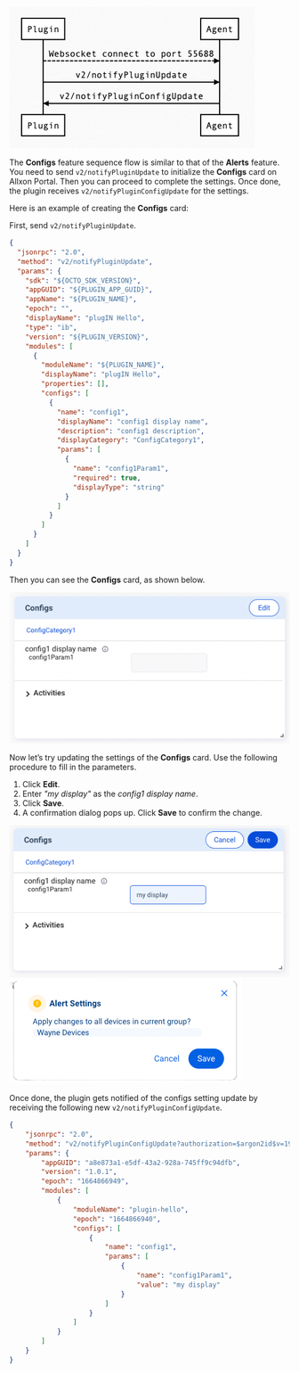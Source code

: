 ![config-sequence](../_img/config-sequence.png)

The **Configs** feature sequence flow is similar to that of the **Alerts** feature. You need to send `v2/notifyPluginUpdate` to initialize the **Configs** card on Allxon Portal. Then you can proceed to complete the settings. Once done, the plugin receives `v2/notifyPluginConfigUpdate` for the settings.

Here is an example of creating the **Configs** card:

First, send `v2/notifyPluginUpdate`.

```json {17-31}
{
  "jsonrpc": "2.0",
  "method": "v2/notifyPluginUpdate",
  "params": {
    "sdk": "${OCTO_SDK_VERSION}",
    "appGUID": "${PLUGIN_APP_GUID}",
    "appName": "${PLUGIN_NAME}",
    "epoch": "",
    "displayName": "plugIN Hello",
    "type": "ib",
    "version": "${PLUGIN_VERSION}",
    "modules": [
      {
        "moduleName": "${PLUGIN_NAME}",
        "displayName": "plugIN Hello",
        "properties": [],
        "configs": [
          {
            "name": "config1",
            "displayName": "config1 display name",
            "description": "config1 description",
            "displayCategory": "ConfigCategory1",
            "params": [
              {
                "name": "config1Param1",
                "required": true,
                "displayType": "string"
              }
            ]
          }
        ]
      }
    ]
  }
}
```

Then you can see the **Configs** card, as shown below.

![config-init](../_img/config-init.png)

Now let’s try updating the settings of the **Configs** card. Use the following procedure to fill in the parameters. 

1. Click **Edit**.
1. Enter *"my display"* as the *config1 display name*.
1. Click **Save**.
1. A confirmation dialog pops up. Click **Save** to confirm the change.

![config-set-param](../_img/config-set-param.png)
![config-set-finished](../_img/config-set-finished.png)

Once done, the plugin gets notified of the configs setting update by receiving the following new `v2/notifyPluginConfigUpdate`.

```json
{
    "jsonrpc": "2.0",
    "method": "v2/notifyPluginConfigUpdate?authorization=$argon2id$v=19$m=64,t=16,p=8$KksxWlhPbjRULHA0Yj5WYA$abdF1Vo4573+Uz5I0Xz81A",
    "params": {
        "appGUID": "a8e873a1-e5df-43a2-928a-745ff9c94dfb",
        "version": "1.0.1",
        "epoch": "1664866949",
        "modules": [
            {
                "moduleName": "plugin-hello",
                "epoch": "1664866940",
                "configs": [
                    {
                        "name": "config1",
                        "params": [
                            {
                                "name": "config1Param1",
                                "value": "my display"
                            }
                        ]
                    }
                ]
            }
        ]
    }
}
```
